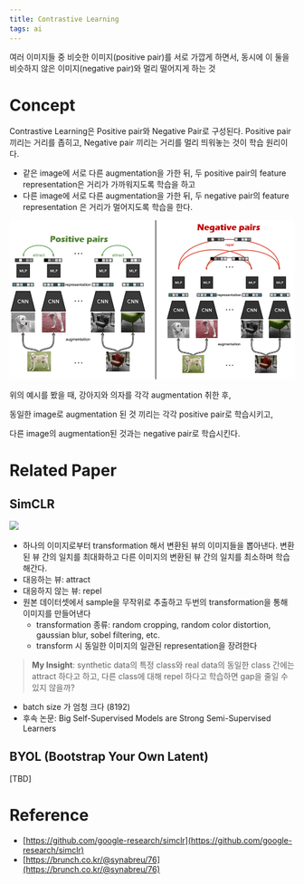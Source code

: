 ```yaml
---
title: Contrastive Learning
tags: ai
---
```


여러 이미지들 중 비슷한 이미지(positive pair)를 서로 가깝게 하면서, 동시에 이 둘을 비슷하지 않은 이미지(negative pair)와 멀리 떨어지게 하는 것

<!--more-->

# Concept

Contrastive Learning은 Positive pair와 Negative Pair로 구성된다. Positive pair 끼리는 거리를 좁히고, Negative pair 끼리는 거리를 멀리 띄워놓는 것이 학습 원리이다.

- 같은 image에 서로 다른 augmentation을 가한 뒤, 두 positive pair의 feature representation은 거리가 가까워지도록 학습을 하고
- 다른 image에 서로 다른 augmentation을 가한 뒤, 두 negative pair의 feature representation 은 거리가 멀어지도록 학습을 한다.

![](/assets/images/21-09-04-self-supervised-learning-2021-09-04-16-01-14.png)

위의 예시를 봤을 때, 강아지와 의자를 각각 augmentation 취한 후,

동일한 image로 augmentation 된 것 끼리는 각각 positive pair로 학습시키고, 

다른 image의 augmentation된 것과는 negative pair로 학습시킨다.

# Related Paper

## SimCLR

![](https://camo.githubusercontent.com/5ab5e0c019cdd8129b4450539231f34dc028c0cd64ba5d50db510d1ba2184160/68747470733a2f2f312e62702e626c6f6773706f742e636f6d2f2d2d764834504b704539596f2f586f3461324259657276492f414141414141414146704d2f766146447750584f79416f6b4143385868383532447a4f67457332324e68625877434c63424741735948512f73313630302f696d616765342e676966)

- 하나의 이미지로부터 transformation 해서 변환된 뷰의 이미지들을 뽑아낸다. 변환된 뷰 간의 일치를 최대화하고 다른 이미지의 변환된 뷰 간의 일치를 최소하며 학습해간다.
- 대응하는 뷰: attract
- 대응하지 않는 뷰: repel
- 원본 데이터셋에서 sample을 무작위로 추출하고 두번의 transformation을 통해 이미지를 만들어낸다
    - transformation 종류: random cropping, random color distortion, gaussian blur, sobel filtering, etc.
    - transform 시 동일한 이미지의 일관된 representation을 장려한다

> **My Insight**: synthetic data의 특정 class와 real data의 동일한 class 간에는 attract 하다고 하고, 다른 class에 대해 repel 하다고 학습하면 gap을 줄일 수 있지 않을까?

- batch size 가 엄청 크다 (8192)
- 후속 논문: Big Self-Supervised Models are Strong Semi-Supervised Learners

## BYOL (Bootstrap Your Own Latent)

[TBD]

# Reference

- [https://github.com/google-research/simclr](https://github.com/google-research/simclr)
- [https://brunch.co.kr/@synabreu/76](https://brunch.co.kr/@synabreu/76)
